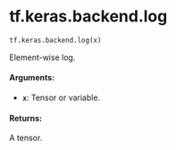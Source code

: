 <div itemscope itemtype="http://developers.google.com/ReferenceObject">
<meta itemprop="name" content="tf.keras.backend.log" />
<meta itemprop="path" content="Stable" />
</div>

# tf.keras.backend.log

``` python
tf.keras.backend.log(x)
```

Element-wise log.

#### Arguments:

* <b>`x`</b>: Tensor or variable.


#### Returns:

A tensor.